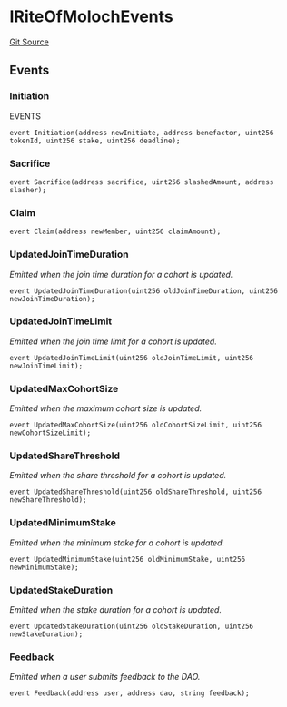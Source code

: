 # IRiteOfMolochEvents
[Git Source](https://github.com/bitbeckers/RiteOfMoloch-v1.0/blob/3b83c2a4b53015049ac521ff1124c3303695c3c7/src/interfaces/IROMEvents.sol)


## Events
### Initiation
EVENTS


```solidity
event Initiation(address newInitiate, address benefactor, uint256 tokenId, uint256 stake, uint256 deadline);
```

### Sacrifice

```solidity
event Sacrifice(address sacrifice, uint256 slashedAmount, address slasher);
```

### Claim

```solidity
event Claim(address newMember, uint256 claimAmount);
```

### UpdatedJoinTimeDuration
*Emitted when the join time duration for a cohort is updated.*


```solidity
event UpdatedJoinTimeDuration(uint256 oldJoinTimeDuration, uint256 newJoinTimeDuration);
```

### UpdatedJoinTimeLimit
*Emitted when the join time limit for a cohort is updated.*


```solidity
event UpdatedJoinTimeLimit(uint256 oldJoinTimeLimit, uint256 newJoinTimeLimit);
```

### UpdatedMaxCohortSize
*Emitted when the maximum cohort size is updated.*


```solidity
event UpdatedMaxCohortSize(uint256 oldCohortSizeLimit, uint256 newCohortSizeLimit);
```

### UpdatedShareThreshold
*Emitted when the share threshold for a cohort is updated.*


```solidity
event UpdatedShareThreshold(uint256 oldShareThreshold, uint256 newShareThreshold);
```

### UpdatedMinimumStake
*Emitted when the minimum stake for a cohort is updated.*


```solidity
event UpdatedMinimumStake(uint256 oldMinimumStake, uint256 newMinimumStake);
```

### UpdatedStakeDuration
*Emitted when the stake duration for a cohort is updated.*


```solidity
event UpdatedStakeDuration(uint256 oldStakeDuration, uint256 newStakeDuration);
```

### Feedback
*Emitted when a user submits feedback to the DAO.*


```solidity
event Feedback(address user, address dao, string feedback);
```

